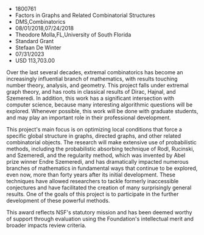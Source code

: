 
* 1800761
* Factors in Graphs and Related Combinatorial Structures
* DMS,Combinatorics
* 08/01/2018,07/24/2018
* Theodore Molla,FL,University of South Florida
* Standard Grant
* Stefaan De Winter
* 07/31/2023
* USD 113,703.00

Over the last several decades, extremal combinatorics has become an increasingly
influential branch of mathematics, with results touching number theory,
analysis, and geometry. This project falls under extremal graph theory, and has
roots in classical results of Dirac, Hajnal, and Szemeredi. In addition, this
work has a significant intersection with computer science, because many
interesting algorithmic questions will be explored. Whenever possible, this work
will be done with graduate students, and may play an important role in their
professional development.

This project's main focus is on optimizing local conditions that force a
specific global structure in graphs, directed graphs, and other related
combinatorial objects. The research will make extensive use of probabilistic
methods, including the probabilistic absorbing technique of Rodl, Rucinski, and
Szemeredi, and the regularity method, which was invented by Abel prize winner
Endre Szemeredi, and has dramatically impacted numerous branches of mathematics
in fundamental ways that continue to be explored, even now, more than forty
years after its initial development. These techniques have allowed researchers
to tackle formerly inaccessible conjectures and have facilitated the creation of
many surprisingly general results. One of the goals of this project is to
participate in the further development of these powerful methods.

This award reflects NSF's statutory mission and has been deemed worthy of
support through evaluation using the Foundation's intellectual merit and broader
impacts review criteria.
